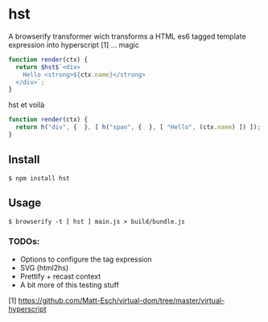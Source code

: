 # hst

A browserify transformer wich transforms a HTML es6 tagged template expression
into hyperscript [1] ... magic

```javascript
function render(ctx) {
  return $hst$`<div>
    Hello <strong>${ctx.name}</strong>
  </div>`;
}
```

hst et voilà

```javascript
function render(ctx) {
  return h("div", {  }, [ h("span", {  }, [ "Hello", (ctx.name) ]) ]);
}
```

## Install

    $ npm install hst

## Usage

    $ browserify -t [ hst ] main.js > build/bundle.js

### TODOs:

* Options to configure the tag expression
* SVG (html2hs)
* Prettify + recast context
* A bit more of this testing stuff

[1] https://github.com/Matt-Esch/virtual-dom/tree/master/virtual-hyperscript

